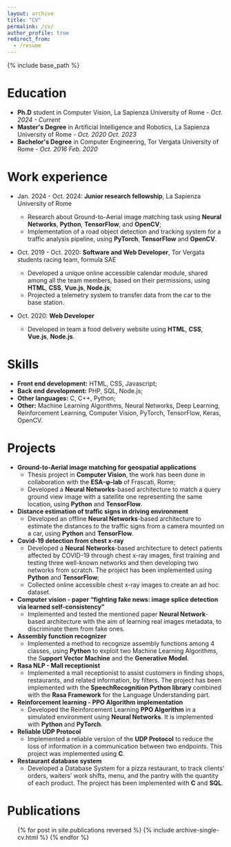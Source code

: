 ```yaml
---
layout: archive
title: "CV"
permalink: /cv/
author_profile: true
redirect_from:
  - /resume
---
```


{% include base_path %}

Education
======
* <b>Ph.D</b> student in Computer Vision, La Sapienza University of Rome - <i>Oct. 2024 - Current</i>
* <b>Master's Degree</b> in Artificial Intelligence and Robotics, La Sapienza University of Rome - <i>Oct. 2020 Oct. 2023</i>
* <b>Bachelor's Degree</b> in Computer Engineering, Tor Vergata University of Rome - <i>Oct. 2016 Feb. 2020</i> 

Work experience
======
* Jan. 2024 - Oct. 2024: <b>Junior research fellowship</b>, La Sapienza University of Rome
  * Research about Ground-to-Aerial image matching task using <b>Neural Networks</b>, <b>Python</b>, <b>TensorFlow</b>, and <b>OpenCV</b>;
  * Implementation of a road object detection and tracking system for a traffic analysis pipeline, using <b>PyTorch</b>, <b>TensorFlow</b> and <b>OpenCV</b>.

* Oct. 2019 - Oct. 2020: <b>Software and Web Developer</b>, Tor Vergata students racing team, formula SAE
  * Developed a unique online accessible calendar module, shared among all the team members, based on their permissions, using <b>HTML</b>, <b>CSS</b>, <b>Vue.js</b>, <b>Node.js</b>;
  * Projected a telemetry system to transfer data from the car to the base station.

* Oct. 2020: **Web Developer**
  * Developed in team a food delivery website using **HTML**, **CSS**, **Vue.js**, **Node.js**.

Skills
======
* **Front end development:** HTML, CSS, Javascript;
* **Back end development:** PHP, SQL, Node.js;
* **Other languages:** C, C++, Python;
* **Other:** Machine Learning Algorithms, Neural Networks, Deep Learning, Reinforcement Learning, Computer Vision, PyTorch, TensorFlow, Keras, OpenCV.

Projects
======
* **Ground-to-Aerial image matching for geospatial applications**
  * Thesis project in **Computer Vision**, the work has been done in collaboration with the **ESA-φ-lab** of Frascati, Rome;
  * Developed a **Neural Networks**-based architecture to match a query ground view image with a satellite one representing the same location, using **Python** and **TensorFlow**.
* **Distance estimation of traffic signs in driving environment**
  * Developed an offline **Neural Networks**-based architecture to estimate the distances to the traffic signs from a camera mounted on a car, using **Python** and **TensorFlow**.
* **Covid-19 detection from chest x-ray**
  * Developed a **Neural Networks**-based architecture to detect patients affected by COVID-19 through chest x-ray images, first training and testing three well-known networks and then developing two networks from scratch. The project has been implemented using **Python** and **TensorFlow**;
  * Collected online accessible chest x-ray images to create an ad hoc dataset.
* **Computer vision - paper “fighting fake news: image splice detection via learned self-consistency”**
  * Implemented and tested the mentioned paper **Neural Network**-based architecture with the aim of learning real images metadata, to discriminate them from fake ones.
* **Assembly function recognizer**
  * Implemented a method to recognize assembly functions among 4 classes, using **Python** to exploit two Machine Learning Algorithms, the S**upport Vector Machine** and the **Generative Model**.
* **Rasa NLP - Mall receptionist**
  * Implemented a mall receptionist to assist customers in finding shops, restaurants, and related information, by filters. The project has been implemented with the **SpeechRecognition Python library** combined with the **Rasa Framework** for the Language Understanding part.
* **Reinforcement learning - PPO Algorithm implementation**
  * Developed the Reinforcement Learning **PPO Algorithm** in a simulated environment using **Neural Networks**. It is implemented with **Python** and **PyTorch**.
* **Reliable UDP Protocol**
  * Implemented a reliable version of the **UDP Protocol** to reduce the loss of information in a communication between two endpoints. This project was implemented using **C**.
* **Restaurant database system**
  * Developed a Database System for a pizza restaurant, to track clients' orders, waiters’ work shifts, menu, and the pantry with the quantity of each product. The project has been implemented with **C** and **SQL**.


Publications
======
  <ul>{% for post in site.publications reversed %}
    {% include archive-single-cv.html %}
  {% endfor %}</ul>
  
<!--Talks
======
  <ul>{% for post in site.talks reversed %}
    {% include archive-single-talk-cv.html  %}
  {% endfor %}</ul>
  
Teaching
======
  <ul>{% for post in site.teaching reversed %}
    {% include archive-single-cv.html %}
  {% endfor %}</ul>
  
Service and leadership
======
* Currently signed in to 43 different slack teams-->
